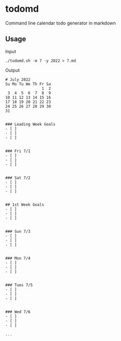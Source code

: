 # todomd

Command line calendar todo generator in markdown

## Usage

Input
```
./todomd.sh -m 7 -y 2022 > 7.md
```

Output
```
# July 2022
Su Mo Tu We Th Fr Sa 
                1  2  
 3  4  5  6  7  8  9  
10 11 12 13 14 15 16  
17 18 19 20 21 22 23  
24 25 26 27 28 29 30  
31


### Leading Week Goals
- [ ]
- [ ]
- [ ]


### Fri 7/1
- [ ]
- [ ]
- [ ]


### Sat 7/2
- [ ]
- [ ]
- [ ]


## 1st Week Goals
- [ ]
- [ ]
- [ ]


### Sun 7/3
- [ ]
- [ ]
- [ ]


### Mon 7/4
- [ ]
- [ ]
- [ ]


### Tues 7/5
- [ ]
- [ ]
- [ ]


### Wed 7/6
- [ ]
- [ ]
- [ ]

...
```
